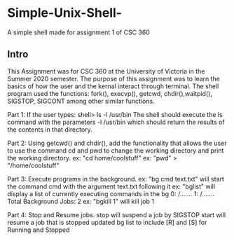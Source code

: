 # Simple-Unix-Shell-
A simple shell made for assignment 1 of CSC 360 

Intro
-----------
This Assignment was for CSC 360 at the University of Victoria in the Summer 2020 semester. 
The purpose of this assignment was to learn the basics of how the user and the kernal interact through terminal. 
The shell program used the functions: fork(), execvp(), getcwd, chdir(),waitpid(), SIGSTOP, SIGCONT among other similar functions. 

Part 1: 
If the user types: shell> ls -l /usr/bin 
The shell should execute the ls command with the parameters -l /usr/bin which should return the results of the contents 
in that directory. 

Part 2: 
Using getcwd() and chdir(), add the functionality that allows the user to use the command cd and pwd to change the working directory and print the working directory. 
ex: "cd home/coolstuff" 
ex: "pwd" > "/home/coolstuff"

Part 3: 
Execute programs in the background. 
ex: "bg cmd text.txt" will start the command cmd with the argument text.txt following it 
ex: "bglist" will display a list of currently executing commands in the bg 
0: /.......
1: /.......
Total Background Jobs: 2
ex: "bgkill 1" will kill job 1 

Part 4: 
Stop and Resume jobs. 
stop will suspend a job by SIGSTOP
start will resume a job that is stopped
updated bg list to include [R] and [S] for Running and Stopped 



